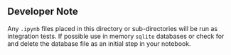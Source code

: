 Developer Note
----

Any `.ipynb` files placed in this directory or sub-directories will be run as integration tests. If possible use in memory `sqlite` databases or check for and delete the database file as an initial step in your notebook.